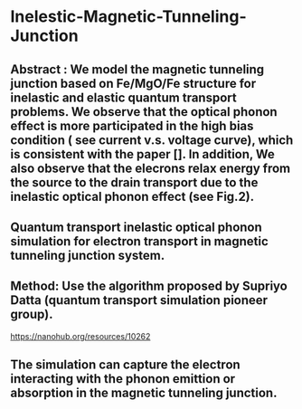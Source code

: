 # Inelestic-Magnetic-Tunneling-Junction


## Abstract : We model the magnetic tunneling junction based on Fe/MgO/Fe structure for inelastic and elastic quantum transport problems. We observe that the optical phonon effect is more participated in the high bias condition ( see current v.s. voltage curve), which is consistent with the paper []. In addition, We also observe that the elecrons relax energy from the source to the drain transport due to the inelastic optical phonon effect  (see Fig.2).



## Quantum transport inelastic optical phonon simulation for electron transport in magnetic tunneling junction system.


## Method: Use the algorithm proposed by Supriyo Datta (quantum transport simulation pioneer group).
https://nanohub.org/resources/10262


## The simulation can capture the electron interacting with the phonon emittion or absorption in the magnetic tunneling junction.




